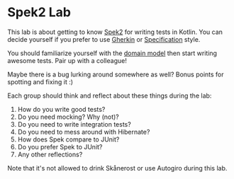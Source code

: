 # Spek2 Lab

This lab is about getting to know [Spek2](https://www.spekframework.org/) for writing tests in Kotlin.
You can decide yourself if you prefer to use [Gherkin](https://www.spekframework.org/gherkin/) or [Specification](https://www.spekframework.org/specification/) style.

You should familiarize yourself with the [domain model](https://github.com/johanhaleby/spek2-lab/tree/main/src/main/kotlin/se/haleby/lab/spek2/rps) then start writing
awesome tests. Pair up with a colleague!

Maybe there is a bug lurking around somewhere as well? Bonus points for spotting and fixing it :)

Each group should think and reflect about these things during the lab:

1. How do you write good tests?
2. Do you need mocking? Why (not)?
3. Do you need to write integration tests?
4. Do you need to mess around with Hibernate?
5. How does Spek compare to JUnit?
6. Do you prefer Spek to JUnit?
7. Any other reflections?

Note that it's not allowed to drink Skånerost or use Autogiro during this lab.